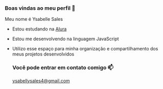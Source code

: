 ### Boas vindas ao meu perfil 💙

Meu nome é Ysabelle Sales 

- Estou estudando na [Alura](https://www.alura.com.br)
- Estou me desenvolvendo na linguagem JavaScript
- Utilizo esse espaço para minha organização e compartilhamento dos meus projetos desenvolvidos

  ### Você pode entrar em contato comigo 📫

  ysabellysales4@gmail.com
